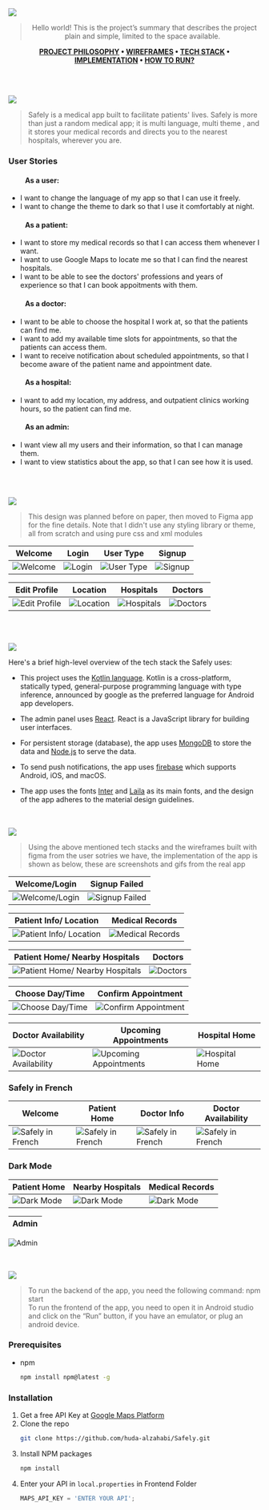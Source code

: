 <img src="./readme/title1.svg"/>

<div align="center">

> Hello world! This is the project’s summary that describes the project plain and simple, limited to the space available.  

**[PROJECT PHILOSOPHY](https://github.com/huda-alzahabi/Safely#project-philosophy) • [WIREFRAMES](https://github.com/huda-alzahabi/Safely#wireframes) • [TECH STACK](https://github.com/huda-alzahabi/Safely#tech-stack) • [IMPLEMENTATION](https://github.com/huda-alzahabi/Safely#implementation) • [HOW TO RUN?](https://github.com/huda-alzahabi/Safely#how-to-run)**

</div>

<br><br>


<img id="project-philosophy" src="./readme/title2.svg"/>

> Safely is a medical app built to facilitate patients' lives. Safely is more than just a random medical app; it is multi language, multi theme , and it stores your medical records and directs you to the nearest hospitals, wherever you are.

### User Stories

#### &nbsp; &nbsp; &nbsp; &nbsp; &nbsp;  As a user: 

- I want to change the language of my app so that I can use it freely.
- I want to change the theme to dark so that I use it comfortably at night.


#### &nbsp; &nbsp; &nbsp; &nbsp; &nbsp;  As a patient: 

- I want to store my medical records so that I can access them whenever I want.
- I want to use Google Maps to locate me so that I can find the nearest hospitals.
- I want to be able to see the doctors' professions and years of experience so that I can book appoitments with them.

#### &nbsp; &nbsp; &nbsp; &nbsp; &nbsp;  As a doctor: 

- I want to be able to choose the hospital I work at, so that the patients can find me.
- I want to add my available time slots for appointments, so that the patients can access them.
- I want to receive notification about scheduled appointments, so that I become aware of the patient name and appointment date.

#### &nbsp; &nbsp; &nbsp; &nbsp; &nbsp;  As a hospital: 

- I want to add my location, my address, and outpatient clinics working hours, so the patient can find me.

#### &nbsp; &nbsp; &nbsp; &nbsp; &nbsp;  As an admin: 

- I want view all my users and their information, so that I can manage them.
- I want to view statistics about the app, so that I can see how it is used.


<br><br>

<img id="wireframes" src="./readme/title3.svg"/>

> This design was planned before on paper, then moved to Figma app for the fine details.
Note that I didn't use any styling library or theme, all from scratch and using pure css and xml modules

| Welcome |  Login   | User Type  | Signup  |
| ------- |  ------- | -------    |-------  |
| ![Welcome](readme/figma_welcome.png)| ![Login](readme/figma_login.png) | ![User Type](readme/figma_usertype.png) | ![Signup](readme/figma_signup.png) |

|Edit Profile | Location |  Hospitals   | Doctors  | 
| --------- | ------- |  ------- | -------    |
| ![Edit Profile](readme/edit_profile.png)| ![Location](readme/figma_location.png)| ![Hospitals](readme/figma_hospitals.png) | ![Doctors](readme/figma_doctors.png) | 


<br><br>

<img id="tech-stack" src="./readme/title4.svg"/>

Here's a brief high-level overview of the tech stack the Safely uses:

- This project uses the [Kotlin language](https://kotlinlang.org/docs/home.html). Kotlin is a cross-platform, statically typed, general-purpose programming language with type inference, announced by google as the preferred language for Android app developers.

- The admin panel uses [React](https://reactjs.org/). React is a JavaScript library for building user interfaces.

- For persistent storage (database), the app uses [MongoDB](https://www.mongodb.com/atlas/database) to store the data and [Node.js](https://nodejs.org/en/) to serve the data.

- To send push notifications, the app uses [firebase](https://firebase.google.com/docs) which supports Android, iOS, and macOS.

- The app uses the fonts [Inter](https://fonts.google.com/specimen/Inter) and [Laila](https://fonts.google.com/?query=Laila) as its main fonts, and the design of the app adheres to the material design guidelines.


<br><br>
<img id="implementation" src="./readme/title5.svg"/>

> Using the above mentioned tech stacks and the wireframes built with figma from the user sotries we have, the implementation of the app is shown as below, these are screenshots and gifs from the real app

| Welcome/Login  | Signup Failed  |
| -----------------| -----|
| ![Welcome/Login](readme/login_signup.gif) | ![Signup Failed](readme/email_in_use.gif) |

| Patient Info/ Location| Medical Records
|-----|-----|
![Patient Info/ Location](readme/patient_info.gif) | ![Medical Records](readme/medical_records.gif) |

Patient Home/ Nearby Hospitals| Doctors  |
| -----------------| -----|
![Patient Home/ Nearby Hospitals](readme/patient.gif)| ![Doctors](readme/doctor.gif) |


| Choose Day/Time   | Confirm Appointment|
|-----|-----|
| ![Choose Day/Time](readme/date_time.gif) | ![Confirm Appointment](readme/confirm_appointment.gif) |


Doctor Availability| Upcoming Appointments  | Hospital Home  |
| -----------------| -----|-----|
![Doctor Availability](readme/availability.gif)| ![Upcoming Appointments](readme/appointments.gif) | ![Hospital Home](readme/hospital.jpg) 

### Safely in French

Welcome | Patient Home |Doctor Info | Doctor Availability |
| -----------------| -----------------| -----------------| -----------------|
![Safely in French](readme/fr1.jpg)|![Safely in French](readme/fr2.jpg)|![Safely in French](readme/fr3.jpg)|![Safely in French](readme/fr4.jpg)

### Dark Mode
Patient Home | Nearby Hospitals |Medical Records |
| -----------------| -----------------| -----------------| 
![Dark Mode](readme/darkhome.jpg)|![Dark Mode](readme/darkhospitals.jpg)|![Dark Mode](readme/darkrecords.jpg)|

Admin|
| -----------------|
![Admin](readme/admin.gif)

<br><br>
<img id="how-to-run" src="./readme/title6.svg"/>


> To run the backend of the app, you need the following command:
      npm start    
> To run the frontend of the app, you need to open it in Android studio and click on the “Run” button, if you have an emulator, or plug an android device.

### Prerequisites

* npm
  ```sh
  npm install npm@latest -g
  ```

### Installation

1. Get a free API Key at [Google Maps Platform](https://developers.google.com/maps)
2. Clone the repo
   ```sh
   git clone https://github.com/huda-alzahabi/Safely.git
   ```
3. Install NPM packages
   ```sh
   npm install
   ```
4. Enter your API in `local.properties` in Frontend Folder 
   ```js
   MAPS_API_KEY = 'ENTER YOUR API';
   ```


